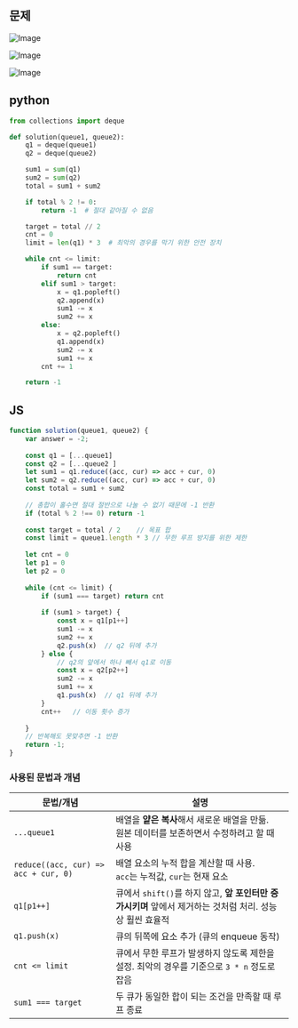 ## 문제
![Image](https://github.com/user-attachments/assets/71c6d57f-50f1-4573-8cfd-09debc7d266e)

![Image](https://github.com/user-attachments/assets/7e9aa80d-5d64-4d13-b6ed-efb616dc2d2a)

![Image](https://github.com/user-attachments/assets/762b565f-65bd-429b-95a4-963fd704bd72)

## python

```python
from collections import deque

def solution(queue1, queue2):
    q1 = deque(queue1)
    q2 = deque(queue2)

    sum1 = sum(q1)
    sum2 = sum(q2)
    total = sum1 + sum2

    if total % 2 != 0:
        return -1  # 절대 같아질 수 없음

    target = total // 2
    cnt = 0
    limit = len(q1) * 3  # 최악의 경우를 막기 위한 안전 장치

    while cnt <= limit:
        if sum1 == target:
            return cnt
        elif sum1 > target:
            x = q1.popleft()
            q2.append(x)
            sum1 -= x
            sum2 += x
        else:
            x = q2.popleft()
            q1.append(x)
            sum2 -= x
            sum1 += x
        cnt += 1

    return -1

```

## JS

```javascript
function solution(queue1, queue2) {
    var answer = -2;
    
    const q1 = [...queue1]
    const q2 = [...queue2 ]
    let sum1 = q1.reduce((acc, cur) => acc + cur, 0)
    let sum2 = q2.reduce((acc, cur) => acc + cur, 0)
    const total = sum1 + sum2
     
    // 총합이 홀수면 절대 절반으로 나눌 수 없기 때문에 -1 반환
    if (total % 2 !== 0) return -1
    
    const target = total / 2    // 목표 합
    const limit = queue1.length * 3 // 무한 루프 방지를 위한 제한
    
    let cnt = 0
    let p1 = 0
    let p2 = 0
    
    while (cnt <= limit) {
        if (sum1 === target) return cnt
        
        if (sum1 > target) {
            const x = q1[p1++]
            sum1 -= x
            sum2 += x
            q2.push(x)  // q2 뒤에 추가
        } else {
            // q2의 앞에서 하나 빼서 q1로 이동
            const x = q2[p2++]
            sum2 -= x
            sum1 += x
            q1.push(x)  // q1 뒤에 추가
        }
        cnt++   // 이동 횟수 증가
        
    }
    // 반복해도 못맞추면 -1 반환
    return -1;
}
```

### 사용된 문법과 개념

| 문법/개념                                | 설명                                                                 |
| ------------------------------------ | ------------------------------------------------------------------ |
| `...queue1`                          | 배열을 **얕은 복사**해서 새로운 배열을 만듦.<br>원본 데이터를 보존하면서 수정하려고 할 때 사용          |
| `reduce((acc, cur) => acc + cur, 0)` | 배열 요소의 누적 합을 계산할 때 사용.<br>`acc`는 누적값, `cur`는 현재 요소                 |
| `q1[p1++]`                           | 큐에서 `shift()`를 하지 않고, **앞 포인터만 증가시키며** 앞에서 제거하는 것처럼 처리. 성능상 훨씬 효율적 |
| `q1.push(x)`                         | 큐의 뒤쪽에 요소 추가 (큐의 enqueue 동작)                                       |
| `cnt <= limit`                       | 큐에서 무한 루프가 발생하지 않도록 제한을 설정. 최악의 경우를 기준으로 `3 * n` 정도로 잡음            |
| `sum1 === target`                    | 두 큐가 동일한 합이 되는 조건을 만족할 때 루프 종료                                     |
